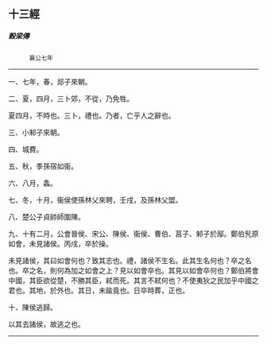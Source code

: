 

## 十三經

##### 穀梁傳
　　　`襄公七年`

* * *

一、七年，春，郯子來朝。

二、夏，四月，三卜郊，不從，乃免牲。

夏四月，不時也。三卜，禮也。乃者，亡乎人之辭也。

三、小邾子來朝。

四、城費。

五、秋，季孫宿如衞。

六、八月，螽。

七、冬，十月，衞侯使孫林父來聘，壬戌，及孫林父盟。

八、楚公子貞帥師圍陳。

九、十有二月，公會晉侯、宋公、陳侯、衞侯、曹伯、莒子、邾子於鄬。鄭伯髠原如會，未見諸侯。丙戌，卒於操。

未見諸侯，其曰如會何也？致其志也。禮，諸侯不生名。此其生名何也？卒之名也。卒之名，則何為加之如會之上？見以如會卒也。其見以如會卒何也？鄭伯將會中國，其臣欲從楚，不勝其臣，弒而死。其言不弒何也？不使夷狄之民加乎中國之君也。其地，於外也。其日，未踰竟也。日卒時葬，正也。

十、陳侯逃歸。

以其去諸侯，故逃之也。

* * *

